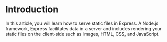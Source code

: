 # Introduction

In this article, you will learn how to serve static files in Express. A Node.js framework, Express facilitates data in a server and includes rendering your static files on the client-side such as images, HTML, CSS, and JavaScript.
